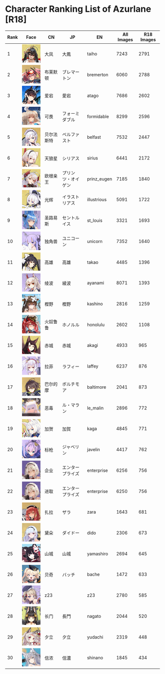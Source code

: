 # Character Ranking List of Azurlane [R18]

|   Rank | Face                                          | CN    | JP        | EN          |   All Images |   R18 Images |
|--------|-----------------------------------------------|-------|-----------|-------------|--------------|--------------|
|      1 | ![taiho](./images/logo_taiho.png)             | 大凤    | 大鳳        | taiho       |         7243 |         2791 |
|      2 | ![bremerton](./images/logo_bremerton.png)     | 布莱默顿  | ブレマートン    | bremerton   |         6060 |         2788 |
|      3 | ![atago](./images/logo_atago.png)             | 爱宕    | 愛宕        | atago       |         7686 |         2602 |
|      4 | ![formidable](./images/logo_formidable.png)   | 可畏    | フォーミダブル   | formidable  |         8299 |         2596 |
|      5 | ![belfast](./images/logo_belfast.png)         | 贝尔法斯特 | ベルファスト    | belfast     |         7532 |         2447 |
|      6 | ![sirius](./images/logo_sirius.png)           | 天狼星   | シリアス      | sirius      |         6441 |         2172 |
|      7 | ![prinz_eugen](./images/logo_prinz_eugen.png) | 欧根亲王  | プリンツ・オイゲン | prinz_eugen |         7185 |         1840 |
|      8 | ![illustrious](./images/logo_illustrious.png) | 光辉    | イラストリアス   | illustrious |         5091 |         1722 |
|      9 | ![st_louis](./images/logo_st_louis.png)       | 圣路易斯  | セントルイス    | st_louis    |         3321 |         1693 |
|     10 | ![unicorn](./images/logo_unicorn.png)         | 独角兽   | ユニコーン     | unicorn     |         7352 |         1640 |
|     11 | ![takao](./images/logo_takao.png)             | 高雄    | 高雄        | takao       |         4485 |         1396 |
|     12 | ![ayanami](./images/logo_ayanami.png)         | 绫波    | 綾波        | ayanami     |         8071 |         1393 |
|     13 | ![kashino](./images/logo_kashino.png)         | 樫野    | 樫野        | kashino     |         2816 |         1259 |
|     14 | ![honolulu](./images/logo_honolulu.png)       | 火奴鲁鲁  | ホノルル      | honolulu    |         2602 |         1108 |
|     15 | ![akagi](./images/logo_akagi.png)             | 赤城    | 赤城        | akagi       |         4933 |          965 |
|     16 | ![laffey](./images/logo_laffey.png)           | 拉菲    | ラフィー      | laffey      |         6237 |          876 |
|     17 | ![baltimore](./images/logo_baltimore.png)     | 巴尔的摩  | ボルチモア     | baltimore   |         2041 |          873 |
|     18 | ![le_malin](./images/logo_le_malin.png)       | 恶毒    | ル・マラン     | le_malin    |         2896 |          772 |
|     19 | ![kaga](./images/logo_kaga.png)               | 加贺    | 加賀        | kaga        |         4845 |          771 |
|     20 | ![javelin](./images/logo_javelin.png)         | 标枪    | ジャベリン     | javelin     |         4417 |          762 |
|     21 | ![enterprise](./images/logo_enterprise.png)   | 企业    | エンタープライズ  | enterprise  |         6256 |          756 |
|     22 | ![enterprise](./images/logo_enterprise.png)   | 进取    | エンタープライズ  | enterprise  |         6250 |          756 |
|     23 | ![zara](./images/logo_zara.png)               | 扎拉    | ザラ        | zara        |         1643 |          681 |
|     24 | ![dido](./images/logo_dido.png)               | 黛朵    | ダイドー      | dido        |         2306 |          673 |
|     25 | ![yamashiro](./images/logo_yamashiro.png)     | 山城    | 山城        | yamashiro   |         2694 |          645 |
|     26 | ![bache](./images/logo_bache.png)             | 贝奇    | バッチ       | bache       |         1472 |          633 |
|     27 | ![z23](./images/logo_z23.png)                 | z23   |           | z23         |         2780 |          585 |
|     28 | ![nagato](./images/logo_nagato.png)           | 长门    | 長門        | nagato      |         2044 |          520 |
|     29 | ![yudachi](./images/logo_yudachi.png)         | 夕立    | 夕立        | yudachi     |         2319 |          448 |
|     30 | ![shinano](./images/logo_shinano.png)         | 信浓    | 信濃        | shinano     |         1845 |          434 |
